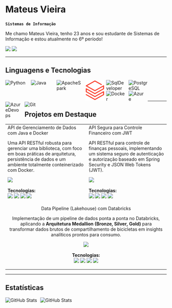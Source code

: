 # Mateus Vieira 

**`Sistemas de Informação`**

Me chamo Mateus Vieira, tenho 23 anos e sou estudante de Sistemas de Informação e estou atualmente no 6º período!


<div> 
  <a href="https://www.linkedin.com/in/mateus-vieira-54532b2b7/" target="_blank"><img src="https://img.shields.io/badge/-LinkedIn-%230077B5?style=for-the-badge&logo=linkedin&logoColor=white" target="_blank"></a>
  <a href = "mailto:mateusramosv2@gmail.com"><img src="https://img.shields.io/badge/-Gmail-%23333?style=for-the-badge&logo=gmail&logoColor=white" target="_blank"></a>
</div>

---

##  Linguagens e Tecnologias
     
<img 
    align="left" 
    alt="Python"
    title="Python" 
    width="70px" 
    style="padding-right: 10px;"
    src="https://cdn.jsdelivr.net/gh/devicons/devicon@latest/icons/python/python-original.svg"
/>

<img 
    align="left" 
    alt="Java" 
    title="Java"
    width="70px" 
    style="padding-right: 10px;" 
    src="https://cdn.jsdelivr.net/gh/devicons/devicon@latest/icons/java/java-original-wordmark.svg" 
/>

<img 
    align="left" 
    alt="ApacheSpark" 
    title="ApacheSpark"
    width="80px" 
    style="padding-right: 10px;" 
    src="https://cdn.jsdelivr.net/gh/devicons/devicon@latest/icons/apachespark/apachespark-original-wordmark.svg"
/>

<img 
    align="left" 
    alt="DataBricks" 
    title="Databricks"
    width="60px" 
    style="padding-right: 5px;" 
    src="https://github.com/willdegl4n/willdegl4n/blob/main/logos/Databricks.png"
/>

<img 
    align="left" 
    alt="SqlDeveloper"
    title="SqlDeveloper" 
    width="60px" 
    style="padding-right: 10px;" 
    src="https://cdn.jsdelivr.net/gh/devicons/devicon@latest/icons/azuresqldatabase/azuresqldatabase-original.svg" 
/>
<img 
    align="left" 
    alt="PostgreSQL"
    title="PostgreSQL" 
    width="60px" 
    style="padding-right: 10px;" 
    src="https://cdn.jsdelivr.net/gh/devicons/devicon@latest/icons/postgresql/postgresql-original-wordmark.svg" 
/>


<img 
    align="left" 
    alt="Docker" 
    title="Docker"
    width="60px" 
    style="padding-right: 10px;" 
    src="https://cdn.jsdelivr.net/gh/devicons/devicon@latest/icons/docker/docker-plain-wordmark.svg" 
/>


<img 
    align="left" 
    alt="Azure" 
    title="Azure"
    width="50px" 
    style="padding-right: 10px;" 
    src="https://cdn.jsdelivr.net/gh/devicons/devicon@latest/icons/azure/azure-original.svg" 
/>
<img 
    align="left" 
    alt="AzureDevops"
    title="AzureDevops" 
    width="50px" 
    style="padding-right: 10px;" 
    src="https://cdn.jsdelivr.net/gh/devicons/devicon@latest/icons/azuredevops/azuredevops-original.svg" 
/>


<img 
    align="left" 
    alt="Git" 
    title="Git"
    width="60px" 
    style="padding-right: 10px;" 
    src="https://cdn.jsdelivr.net/gh/devicons/devicon@latest/icons/git/git-original.svg" 
/>

<br/>
<br/>

<br/>


---

## Projetos em Destaque

<table>
  <tr>
    <td valign="top">
      API de Gerenciamento de Dados com Java e Docker
      <p>Uma API RESTful robusta para gerenciar uma biblioteca, com foco em boas práticas de arquitetura, persistência de dados e um ambiente totalmente conteinerizado com Docker.</p>
      <p>
        <a href="https://github.com/MateusRamosv2/biblioteca" target="_blank">
          <img src="https://img.shields.io/badge/Ver%20Repositório-%23333?style=for-the-badge&logo=github&logoColor=white" />
        </a>
      </p>
      <p>
        <strong>Tecnologias:</strong><br>
        <img src="https://img.shields.io/badge/Java-ED8B00?style=for-the-badge&logo=openjdk&logoColor=white" />
        <img src="https://img.shields.io/badge/Spring-6DB33F?style=for-the-badge&logo=spring&logoColor=white" />
        <img src="https://img.shields.io/badge/PostgreSQL-4169E1?style=for-the-badge&logo=postgresql&logoColor=white" />
        <img src="https://img.shields.io/badge/Docker-2496ED?style=for-the-badge&logo=docker&logoColor=white" />
      </p>
    </td>
    <td valign="top">
      API Segura para Controle Financeiro com JWT
      <p>API RESTful para controle de finanças pessoais, implementando um sistema seguro de autenticação e autorização baseado em Spring Security e JSON Web Tokens (JWT).</p>
      <p>
        <a href="https://github.com/Desenvolvimento-Back-End-2025/trabalho-financas-pessoais-MateusRamosv2" target="_blank">
          <img src="https://img.shields.io/badge/Ver%20Repositório-%23333?style=for-the-badge&logo=github&logoColor=white" />
        </a>
      </p>
      <p>
        <strong>Tecnologias:</strong><br>
        <img src="https://img.shields.io/badge/Java-ED8B00?style=for-the-badge&logo=openjdk&logoColor=white" />
        <img src="https://img.shields.io/badge/Spring_Security-6DB33F?style=for-the-badge&logo=springsecurity&logoColor=white" />
        <img src="https://img.shields.io/badge/JWT-000000?style=for-the-badge&logo=jsonwebtokens&logoColor=white" />
        <img src="https://img.shields.io/badge/H2_Database-4479A1?style=for-the-badge&logo=h2&logoColor=white" />
      </p>
    </td>
  </tr>
  <tr>
    <td colspan="2" valign="top">
      <div align="center">
        Data Pipeline (Lakehouse) com Databricks
        <p>Implementação de um pipeline de dados ponta a ponta no Databricks, aplicando a <strong>Arquitetura Medallion (Bronze, Silver, Gold)</strong> para transformar dados brutos de compartilhamento de bicicletas em insights analíticos prontos para consumo.</p>
        <p>
          <a href="https://github.com/MateusRamosv2/london-bike-lakehouse" target="_blank">
            <img src="https://img.shields.io/badge/Ver%20Repositório-%23333?style=for-the-badge&logo=github&logoColor=white" />
          </a>
        </p>
        <p>
          <strong>Tecnologias:</strong><br>
          <img src="https://img.shields.io/badge/Databricks-FF3621?style=for-the-badge&logo=databricks&logoColor=white" />
          <img src="https://img.shields.io/badge/Python-3776AB?style=for-the-badge&logo=python&logoColor=white" />
          <img src="https://img.shields.io/badge/Pandas-150458?style=for-the-badge&logo=pandas&logoColor=white" />
          <img src="https://img.shields.io/badge/Apache_Parquet-5087D8?style=for-the-badge&logo=apache&logoColor=white" />
        </p>
      </div>
    </td>
  </tr>
</table>

---


## Estatísticas

<p>
  <img 
    align="left" 
    alt="GitHub Stats" 
    height="200" 
    style="padding-right: 10px;" 
    src="https://github-readme-stats.vercel.app/api?username=MateusRamosv2&show_icons=true&theme=midnight-purple&include_all_commits=True&locale=pt-br" 
  />

<img 
      align="left" 
      alt="GitHub Stats" 
      height="200" 
      src="https://github-readme-stats.vercel.app/api/top-langs/?username=MateusRamosv2&theme=midnight-purple&layout=compact&custom_title=Tecnologias&langs_count=9" 
  />

</p>
